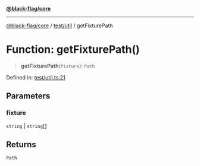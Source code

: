[**@black-flag/core**](../../../README.md)

***

[@black-flag/core](../../../README.md) / [test/util](../README.md) / getFixturePath

# Function: getFixturePath()

> **getFixturePath**(`fixture`): `Path`

Defined in: [test/util.ts:21](https://github.com/Xunnamius/black-flag/blob/a0f00d5a2809e5f4f75ecb90bce738d38590143c/test/util.ts#L21)

## Parameters

### fixture

`string` | `string`[]

## Returns

`Path`

